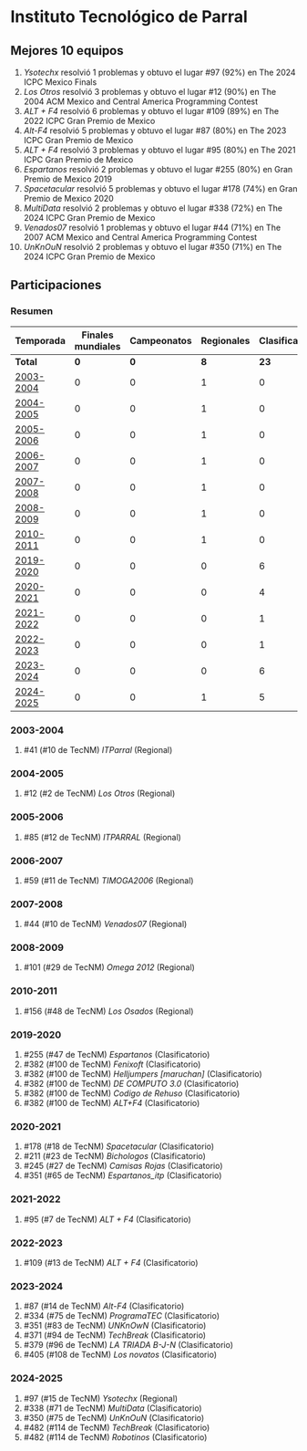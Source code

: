 ---
---

# Instituto Tecnológico de Parral

## Mejores 10 equipos

1. _Ysotechx_ resolvió 1 problemas y obtuvo el lugar #97 (92%) en The 2024 ICPC Mexico Finals
1. _Los Otros_ resolvió 3 problemas y obtuvo el lugar #12 (90%) en The 2004 ACM Mexico and Central America Programming Contest
1. _ALT + F4_ resolvió 6 problemas y obtuvo el lugar #109 (89%) en The 2022 ICPC Gran Premio de Mexico
1. _Alt-F4_ resolvió 5 problemas y obtuvo el lugar #87 (80%) en The 2023 ICPC Gran Premio de Mexico
1. _ALT + F4_ resolvió 3 problemas y obtuvo el lugar #95 (80%) en The 2021 ICPC Gran Premio de Mexico
1. _Espartanos_ resolvió 2 problemas y obtuvo el lugar #255 (80%) en Gran Premio de Mexico 2019
1. _Spacetacular_ resolvió 5 problemas y obtuvo el lugar #178 (74%) en Gran Premio de Mexico 2020
1. _MultiData_ resolvió 2 problemas y obtuvo el lugar #338 (72%) en The 2024 ICPC Gran Premio de Mexico
1. _Venados07_ resolvió 1 problemas y obtuvo el lugar #44 (71%) en The 2007 ACM Mexico and Central America Programming Contest
1. _UnKnOuN_ resolvió 2 problemas y obtuvo el lugar #350 (71%) en The 2024 ICPC Gran Premio de Mexico

## Participaciones

### Resumen

| Temporada | Finales mundiales | Campeonatos | Regionales | Clasificatorios | Equipos |
| --- | --- | --- | --- | --- | --- |
| **Total** | **0** | **0** | **8** | **23** | **30** |
| [2003-2004](#2003-2004) | 0 | 0 | 1 | 0 | 1 |
| [2004-2005](#2004-2005) | 0 | 0 | 1 | 0 | 1 |
| [2005-2006](#2005-2006) | 0 | 0 | 1 | 0 | 1 |
| [2006-2007](#2006-2007) | 0 | 0 | 1 | 0 | 1 |
| [2007-2008](#2007-2008) | 0 | 0 | 1 | 0 | 1 |
| [2008-2009](#2008-2009) | 0 | 0 | 1 | 0 | 1 |
| [2010-2011](#2010-2011) | 0 | 0 | 1 | 0 | 1 |
| [2019-2020](#2019-2020) | 0 | 0 | 0 | 6 | 6 |
| [2020-2021](#2020-2021) | 0 | 0 | 0 | 4 | 4 |
| [2021-2022](#2021-2022) | 0 | 0 | 0 | 1 | 1 |
| [2022-2023](#2022-2023) | 0 | 0 | 0 | 1 | 1 |
| [2023-2024](#2023-2024) | 0 | 0 | 0 | 6 | 6 |
| [2024-2025](#2024-2025) | 0 | 0 | 1 | 5 | 5 |

### 2003-2004

1. #41 (#10 de TecNM) _ITParral_ (Regional)

### 2004-2005

1. #12 (#2 de TecNM) _Los Otros_ (Regional)

### 2005-2006

1. #85 (#12 de TecNM) _ITPARRAL_ (Regional)

### 2006-2007

1. #59 (#11 de TecNM) _TIMOGA2006_ (Regional)

### 2007-2008

1. #44 (#10 de TecNM) _Venados07_ (Regional)

### 2008-2009

1. #101 (#29 de TecNM) _Omega 2012_ (Regional)

### 2010-2011

1. #156 (#48 de TecNM) _Los Osados_ (Regional)

### 2019-2020

1. #255 (#47 de TecNM) _Espartanos_ (Clasificatorio)
1. #382 (#100 de TecNM) _Fenixoft_ (Clasificatorio)
1. #382 (#100 de TecNM) _Helljumpers [maruchan]_ (Clasificatorio)
1. #382 (#100 de TecNM) _DE COMPUTO 3.0_ (Clasificatorio)
1. #382 (#100 de TecNM) _Codigo de Rehuso_ (Clasificatorio)
1. #382 (#100 de TecNM) _ALT+F4_ (Clasificatorio)

### 2020-2021

1. #178 (#18 de TecNM) _Spacetacular_ (Clasificatorio)
1. #211 (#23 de TecNM) _Bichologos_ (Clasificatorio)
1. #245 (#27 de TecNM) _Camisas Rojas_ (Clasificatorio)
1. #351 (#65 de TecNM) _Espartanos_itp_ (Clasificatorio)

### 2021-2022

1. #95 (#7 de TecNM) _ALT + F4_ (Clasificatorio)

### 2022-2023

1. #109 (#13 de TecNM) _ALT + F4_ (Clasificatorio)

### 2023-2024

1. #87 (#14 de TecNM) _Alt-F4_ (Clasificatorio)
1. #334 (#75 de TecNM) _ProgramaTEC_ (Clasificatorio)
1. #351 (#83 de TecNM) _UNKnOwN_ (Clasificatorio)
1. #371 (#94 de TecNM) _TechBreak_ (Clasificatorio)
1. #379 (#96 de TecNM) _LA TRIADA B-J-N_ (Clasificatorio)
1. #405 (#108 de TecNM) _Los novatos_ (Clasificatorio)

### 2024-2025

1. #97 (#15 de TecNM) _Ysotechx_ (Regional)
1. #338 (#71 de TecNM) _MultiData_ (Clasificatorio)
1. #350 (#75 de TecNM) _UnKnOuN_ (Clasificatorio)
1. #482 (#114 de TecNM) _TechBreak_ (Clasificatorio)
1. #482 (#114 de TecNM) _Robotinos_ (Clasificatorio)



